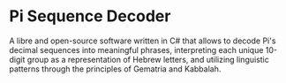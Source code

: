 # Pi Sequence Decoder

A libre and open-source software written in C# that allows to decode Pi's decimal sequences into meaningful phrases, interpreting each unique 10-digit group as a representation of Hebrew letters, and utilizing linguistic patterns through the principles of Gematria and Kabbalah.
